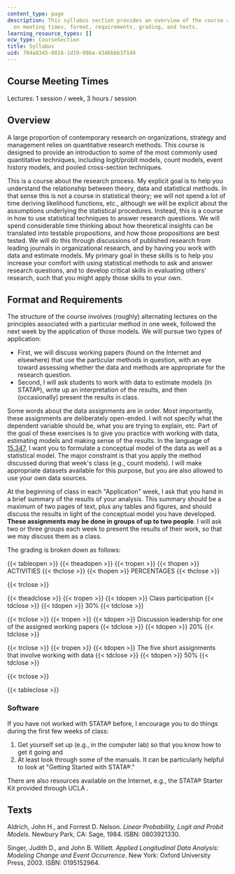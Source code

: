 ```yaml
---
content_type: page
description: This syllabus section provides an overview of the course and information
  on meeting times, format, requirements, grading, and texts.
learning_resource_types: []
ocw_type: CourseSection
title: Syllabus
uid: 704a8345-0816-1d19-99ba-434bbbb371d4
---
```


Course Meeting Times
--------------------

Lectures: 1 session / week, 3 hours / session

Overview
--------

A large proportion of contemporary research on organizations, strategy and management relies on quantitative research methods. This course is designed to provide an introduction to some of the most commonly used quantitative techniques, including logit/probit models, count models, event history models, and pooled cross-section techniques.

This is a course about the research process. My explicit goal is to help you understand the relationship between theory, data and statistical methods. In that sense this is not a course in statistical theory; we will not spend a lot of time deriving likelihood functions, etc., although we will be explicit about the assumptions underlying the statistical procedures. Instead, this is a course in how to use statistical techniques to answer research questions. We will spend considerable time thinking about how theoretical insights can be translated into testable propositions, and how those propositions are best tested. We will do this through discussions of published research from leading journals in organizational research, and by having you work with data and estimate models. My primary goal in these skills is to help you increase your comfort with using statistical methods to ask and answer research questions, and to develop critical skills in evaluating others' research, such that you might apply those skills to your own.

Format and Requirements
-----------------------

The structure of the course involves (roughly) alternating lectures on the principles associated with a particular method in one week, followed the next week by the application of those models. We will pursue two types of application:

*   First, we will discuss working papers (found on the Internet and elsewhere) that use the particular methods in question, with an eye toward assessing whether the data and methods are appropriate for the research question.
*   Second, I will ask students to work with data to estimate models (in STATA®), write up an interpretation of the results, and then (occasionally) present the results in class.

Some words about the data assignments are in order. Most importantly, these assignments are deliberately open-ended. I will not specify what the dependent variable should be, what you are trying to explain, etc. Part of the goal of these exercises is to give you practice with working with data, estimating models and making sense of the results. In the language of [15.347](/courses/15-347-doctoral-seminar-in-research-methods-i-fall-2004), I want you to formulate a conceptual model of the data as well as a statistical model. The major constraint is that you apply the method discussed during that week's class (e.g., count models). I will make appropriate datasets available for this purpose, but you are also allowed to use your own data sources.

At the beginning of class in each "Application" week, I ask that you hand in a brief summary of the results of your analysis. This summary should be a maximum of two pages of text, plus any tables and figures, and should discuss the results in light of the conceptual model you have developed. **These assignments may be done in groups of up to two people**. I will ask two or three groups each week to present the results of their work, so that we may discuss them as a class.

The grading is broken down as follows:

{{< tableopen >}}
{{< theadopen >}}
{{< tropen >}}
{{< thopen >}}
ACTIVITIES
{{< thclose >}}
{{< thopen >}}
PERCENTAGES
{{< thclose >}}

{{< trclose >}}

{{< theadclose >}}
{{< tropen >}}
{{< tdopen >}}
Class participation
{{< tdclose >}}
{{< tdopen >}}
30%
{{< tdclose >}}

{{< trclose >}}
{{< tropen >}}
{{< tdopen >}}
Discussion leadership for one of the assigned working papers
{{< tdclose >}}
{{< tdopen >}}
20%
{{< tdclose >}}

{{< trclose >}}
{{< tropen >}}
{{< tdopen >}}
The five short assignments that involve working with data
{{< tdclose >}}
{{< tdopen >}}
50%
{{< tdclose >}}

{{< trclose >}}

{{< tableclose >}}

### Software

If you have not worked with STATA® before, I encourage you to do things during the first few weeks of class:

1.  Get yourself set up (e.g., in the computer lab) so that you know how to get it going and
2.  At least look through some of the manuals. It can be particularly helpful to look at "Getting Started with STATA®."

There are also resources available on the Internet, e.g., the STATA® Starter Kit provided through UCLA .

Texts
-----

Aldrich, John H., and Forrest D. Nelson. _Linear Probability, Logit and Probit Models_. Newbury Park, CA: Sage, 1984. ISBN: 0803921330.

Singer, Judith D., and John B. Willett. _Applied Longitudinal Data Analysis: Modeling Change and Event Occurrence_. New York: Oxford University Press, 2003. ISBN: 0195152964.